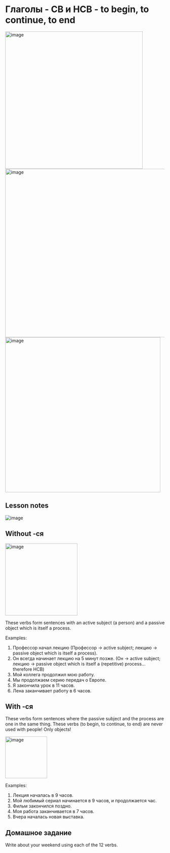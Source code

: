 # Глаголы - СВ и НСВ - to begin, to continue, to end

<img width="434" alt="image" src="https://github.com/Blargian/ruski-b1/assets/41984034/109d4201-553e-4b8a-8c5d-fec199246024">

<img width="532" alt="image" src="https://github.com/Blargian/ruski-b1/assets/41984034/8b7f359f-c029-4983-94a7-917478bbaa20">

<img width="490" alt="image" src="https://github.com/Blargian/ruski-b1/assets/41984034/afaa23a3-9a51-4fd9-b833-0a35c9374ae9">

## Lesson notes 

![image](https://github.com/Blargian/ruski-b1/assets/41984034/6730b99a-7442-467a-8ddc-3dad908825fe)

## Without -ся

<img width="228" alt="image" src="https://github.com/Blargian/ruski-b1/assets/41984034/16429003-bf03-4b5d-a2c7-0ab8f0d42851">

These verbs form sentences with an active subject (a person) and a passive object which is itself a process.

Examples: 
1. Профессор начал лекцию (Профессор → active subject; лекцию → passive object which is itself a process).
2. Он всегда начинает лекцию на 5 минут позже. (Он → active subject; лекцию → passive object which is itself a (repetitive) process... therefore НСВ)
3. Мой коллега продолжил мою работу.
4. Мы продолжаем серию передач о Европе.
5. Я закончила урок в 11 часов.
6. Лена заканчивает работу в 6 часов. 
   
## With -ся

These verbs form sentences where the passive subject and the process are one in the same thing. These verbs (to begin, to continue, to end) are never used with people! Only objects! 

<img width="132" alt="image" src="https://github.com/Blargian/ruski-b1/assets/41984034/d31a81b6-e909-4ea6-8715-040ae9d74e55">

Examples:
1. Лекция началась в 9 часов.
2. Мой любимый сериал начинается в 9 часов, и продолжается час.
3. Фильм закончился поздно.
4. Моя работа заканчивается в 7 часов.
5. Вчера началась новая выставка. 

## Домашное задание 

Write about your weekend using each of the 12 verbs. 


